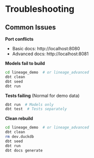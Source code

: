 # Troubleshooting

## Common Issues

**Port conflicts**
- Basic docs: http://localhost:8080
- Advanced docs: http://localhost:8081

**Models fail to build**
```bash
cd lineage_demo  # or lineage_advanced
dbt clean
dbt seed
dbt run
```

**Tests failing** (Normal for demo data)
```bash
dbt run  # Models only
dbt test  # Tests separately
```

**Clean rebuild**
```bash
cd lineage_demo  # or lineage_advanced
dbt clean
rm dev.duckdb
dbt seed
dbt run
dbt docs generate
```

